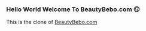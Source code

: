 ### Hello World Welcome To BeautyBebo.com 🙃

This is the clone of [BeautyBebo.com](https://www.beautybebo.com/)

